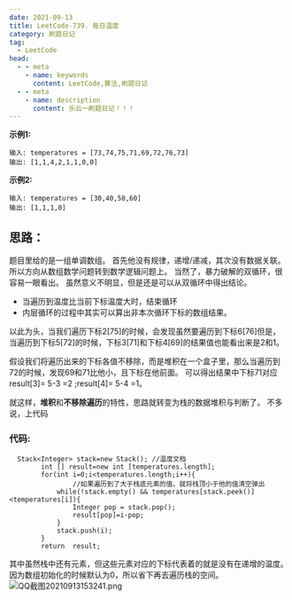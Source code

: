 ```yaml
---
date: 2021-09-13
title: LeetCode-739. 每日温度
category: 刷题日记
tag:
  - LeetCode
head:
  - - meta
    - name: keywords
      content: LeetCode,算法,刷题日记
  - - meta
    - name: description
      content: 乐云一刷题日记！！！
---
```

**示例1:**
```
输入: temperatures = [73,74,75,71,69,72,76,73]
输出: [1,1,4,2,1,1,0,0]
```

**示例2:**
```
输入: temperatures = [30,40,50,60]
输出: [1,1,1,0]
```
## 思路：
题目里给的是一组单调数组。
首先他没有规律，递增/递减，其次没有数据关联。
所以方向从数组数学问题转到数学逻辑问题上。
当然了，暴力破解的双循环，很容易一眼看出。
虽然意义不明显，但是还是可以从双循环中得出结论。
- 当遍历到温度比当前下标温度大时，结束循环
- 内层循环的过程中其实可以算出非本次循环下标的数组结果。

以此为头，当我们遍历下标2[75]的时候，会发现虽然要遍历到下标6[76]但是，当遍历到下标5[72]的时候，下标3[71]和下标4[69]的结果值也能看出来是2和1。

假设我们将遍历出来的下标各值不移除，而是堆积在一个盒子里，那么当遍历到72的时候，发现69和71比他小，且下标在他前面。
可以得出结果中下标71对应 result[3]= 5-3 =2  ;result[4]= 5-4 =1。

就这样，**堆积**和**不移除遍历**的特性，思路就转变为栈的数据堆积与判断了。
不多说，上代码
### 代码:
```
  Stack<Integer> stack=new Stack(); //温度文档
        int [] result=new int [temperatures.length];
        for(int i=0;i<temperatures.length;i++){
                //如果遍历到了大于栈底元素的值，就将栈顶小于他的值清空弹出
            while(!stack.empty() && temperatures[stack.peek()]<temperatures[i]){
                Integer pop = stack.pop();
                result[pop]=i-pop;
            }
            stack.push(i);
        }
        return  result;
```
其中虽然栈中还有元素，但这些元素对应的下标代表着的就是没有在递增的温度。
因为数组初始化的时候默认为0，所以省下再去遍历栈的空间。
![QQ截图20210913153241.png](https://leyunone-img.oss-cn-hangzhou.aliyuncs.com/image/2021-09-13/QQ截图20210913153241.png)
